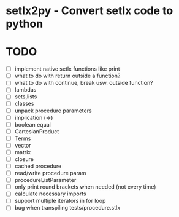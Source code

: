 # setlx2py - Convert setlx code to python

# TODO
- [ ] implement native setlx functions like print
- [ ] what to do with return outside a function?
- [ ] what to do with continue, break usw. outside function?
- [ ] lambdas
- [ ] sets,lists
- [ ] classes
- [ ] unpack procedure parameters
- [ ] implication (=>)
- [ ] boolean equal
- [ ] CartesianProduct
- [ ] Terms
- [ ] vector
- [ ] matrix
- [ ] closure 
- [ ] cached procedure
- [ ] read/write procedure param
- [ ] procedureListParameter
- [ ] only print round brackets when needed (not every time)
- [ ] calculate necessary imports
- [ ] support multiple iterators in for loop
- [ ] bug when transpiling tests/procedure.stlx
